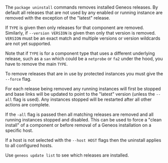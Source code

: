 The `package uninstall` commands removes installed Geneos releases. By default all releases that are not used by any enabled or running instance are removed with the exception of the "latest" release.

If `TYPE` is given then only releases for that component are removed. Similarly, if `--version VERSION` is given then only that version is removed. `VERSION` must be an exact match and multiple versions or version wildcards are not yet supported.

Note that if `TYPE` is for a component type that uses a different underlying release, such as a `san` which could be a `netprobe` or `fa2` under the hood, you have to remove the main `TYPE`.

To remove releases that are in use by protected instances you must give the `--force` flag.

For each release being removed any running instances will first be stopped and base links will be updated to point to the "latest" version (unless the `--all` flag is used). Any instances stopped will be restarted after all other actions are complete.

If the `-all` flag is passed then all matching releases are removed and all running instances stopped and disabled. This can be used to force a "clean install" of a component or before removal of a Geneos installation on a specific host.

If a host is not selected with the `--host HOST` flags then the uninstall applies to all configured hosts. 

Use `geneos update list` to see which releases are installed.
